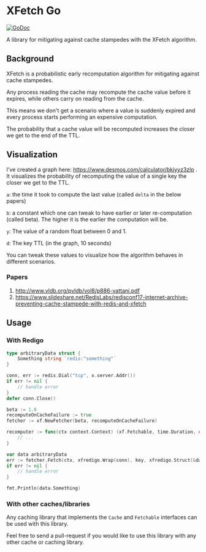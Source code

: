 # XFetch Go

[![GoDoc](https://godoc.org/github.com/Onefootball/xfetch-go?status.svg)](https://godoc.org/github.com/Onefootball/xfetch-go)

A library for mitigating against cache stampedes with the XFetch algorithm.


## Background

XFetch is a probabilistic early recomputation algorithm for mitigating against cache stampedes.

Any process reading the cache may recompute the cache value before it expires, while others carry on reading from the cache.

This means we don't get a scenario where a value is suddenly expired and every process starts performing an expensive computation.

The probability that a cache value will be recomputed increases the closer we get to the end of the TTL. 

## Visualization

I've created a graph here: https://www.desmos.com/calculator/bkjyyz3zlp . It visualizes the probability of recomputing the value of a single key the closer we get to the TTL. 

`a`: the time it took to compute the last value (called `delta` in the below papers)

`b`: a constant which one can tweak to have earlier or later re-computation (called beta). The higher it is the earlier the computation will be.

`y`: The value of a random float between 0 and 1.

`d`: The key TTL (in the graph, 10 seconds)

You can tweak these values to visualize how the algorithm behaves in different scenarios.

### Papers

1. http://www.vldb.org/pvldb/vol8/p886-vattani.pdf
2. https://www.slideshare.net/RedisLabs/redisconf17-internet-archive-preventing-cache-stampede-with-redis-and-xfetch

## Usage

### With Redigo

```go
type arbitraryData struct {
	Something string `redis:"something"`
}

conn, err := redis.Dial("tcp", x.server.Addr())
if err != nil {
    // handle error
}
defer conn.Close()

beta := 1.0
recomputeOnCacheFailure := true
fetcher := xf.NewFetcher(beta, recomputeOnCacheFailure)

recomputer := func(ctx context.Context) (xf.Fetchable, time.Duration, error) {
    // ...
}

var data arbitraryData
err := fetcher.Fetch(ctx, xfredigo.Wrap(conn), key, xfredigo.Struct(&data), recomputer)
if err != nil {
    // handle error
}

fmt.Println(data.Something)
```

### With other caches/libraries

Any caching library that implements the `Cache` and `Fetchable` interfaces can be used with this library.

Feel free to send a pull-request if you would like to use this library
with any other cache or caching library.

